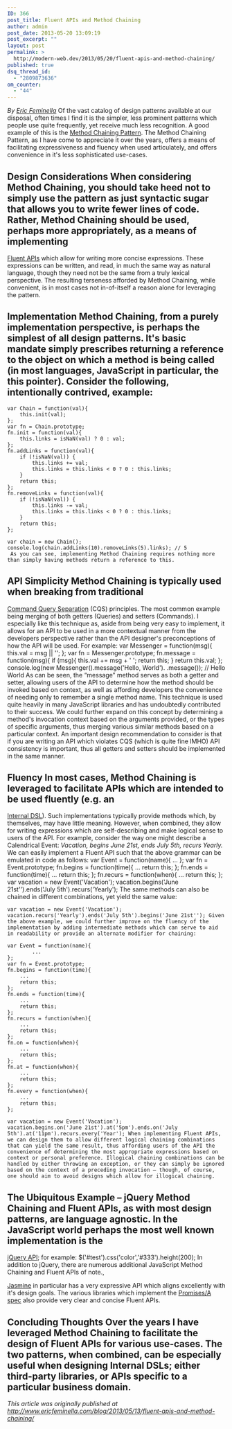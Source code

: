 ```yaml
---
ID: 366
post_title: Fluent APIs and Method Chaining
author: admin
post_date: 2013-05-20 13:09:19
post_excerpt: ""
layout: post
permalink: >
  http://modern-web.dev/2013/05/20/fluent-apis-and-method-chaining/
published: true
dsq_thread_id:
  - "2809873636"
om_counter:
  - "44"
---
```

*By [Eric Feminella][1]* Of the vast catalog of design patterns available at our disposal, often times I find it is the simpler, less prominent patterns which people use quite frequently, yet receive much less recognition. A good example of this is the [Method Chaining Pattern][2]. The Method Chaining Pattern, as I have come to appreciate it over the years, offers a means of facilitating expressiveness and fluency when used articulately, and offers convenience in it's less sophisticated use-cases. 
## Design Considerations When considering Method Chaining, you should take heed not to simply use the pattern as just syntactic sugar that allows you to write fewer lines of code. Rather, Method Chaining should be used, perhaps more appropriately, as a means of implementing 

[Fluent APIs][3] which allow for writing more concise expressions. These expressions can be written, and read, in much the same way as natural language, though they need not be the same from a truly lexical perspective. The resulting terseness afforded by Method Chaining, while convenient, is in most cases not in-of-itself a reason alone for leveraging the pattern. 
## Implementation Method Chaining, from a purely implementation perspective, is perhaps the simplest of all design patterns. It's basic mandate simply prescribes returning a reference to the object on which a method is being called (in most languages, JavaScript in particular, the this pointer). Consider the following, intentionally contrived, example: 

    var Chain = function(val){
        this.init(val);
    };
    var fn = Chain.prototype;
    fn.init = function(val){
        this.links = isNaN(val) ? 0 : val;
    };
    fn.addLinks = function(val){
        if (!isNaN(val)) {
            this.links += val;
            this.links = this.links < 0 ? 0 : this.links;
        }   
        return this;
    };
    fn.removeLinks = function(val){
        if (!isNaN(val)) {
            this.links -= val;
            this.links = this.links < 0 ? 0 : this.links;
        }   
        return this;
    };
    
    var chain = new Chain();
    console.log(chain.addLinks(10).removeLinks(5).links); // 5
     As you can see, implementing Method Chaining requires nothing more than simply having methods return a reference to this. 

## API Simplicity Method Chaining is typically used when breaking from traditional 

[Command Query Separation][4] (CQS) principles. The most common example being merging of both getters (Queries) and setters (Commands). I especially like this technique as, aside from being very easy to implement, it allows for an API to be used in a more contextual manner from the developers perspective rather than the API designer's preconceptions of how the API will be used. For example: 
    var Messenger = function(msg){
        this.val = msg || '';
    };
    var fn = Messenger.prototype;
    fn.message = function(msg){
        if (msg){
            this.val += msg + ' '; 
            return this;
        }
        return this.val;
    };
    console.log(new Messenger().message('Hello, World').
    .message()); // Hello World As can be seen, the “message” method serves as both a getter and setter, allowing users of the API to determine how the method should be invoked based on context, as well as affording developers the convenience of needing only to remember a single method name. This technique is used quite heavily in many JavaScript libraries and has undoubtedly contributed to their success. We could further expand on this concept by determining a method's invocation context based on the arguments provided, or the types of specific arguments, thus merging various similar methods based on a particular context. An important design recommendation to consider is that if you are writing an API which violates CQS (which is quite fine IMHO) API consistency is important, thus all getters and setters should be implemented in the same manner. 

## Fluency In most cases, Method Chaining is leveraged to facilitate APIs which are intended to be used fluently (e.g. an 

[Internal DSL][5]). Such implementations typically provide methods which, by themselves, may have little meaning. However, when combined, they allow for writing expressions which are self-describing and make logical sense to users of the API. For example, consider the way one might describe a Calendrical Event: *Vacation, begins June 21st, ends July 5th, recurs Yearly.* We can easily implement a Fluent API such that the above grammar can be emulated in code as follows: 
    var Event = function(name){
        ...
    };
    var fn = Event.prototype;
    fn.begins = function(time){
        ...
        return this;
    };
    fn.ends = function(time){
        ...
        return this;
    };
    fn.recurs = function(when){
        ...
        return this;
    };
    var vacation = new Event('Vacation');
    vacation.begins('June 21st'').ends('July 5th').recurs('Yearly'); The same methods can also be chained in different combinations, yet yield the same value: 

    var vacation = new Event('Vacation');
    vacation.recurs('Yearly').ends('July 5th').begins('June 21st''); Given the above example, we could further improve on the fluency of the implementation by adding intermediate methods which can serve to aid in readability or provide an alternate modifier for chaining: 

    var Event = function(name){
            ...
    };
    var fn = Event.prototype;
    fn.begins = function(time){
        ...
        return this;
    };
    fn.ends = function(time){
        ...
        return this;
    };
    fn.recurs = function(when){
        ...
        return this;
    };
    fn.on = function(when){
        ...
        return this;
    };
    fn.at = function(when){
        ...
        return this;
    };
    fn.every = function(when){
        ...
        return this;
    };
    
    var vacation = new Event('Vacation');
    vacation.begins.on('June 21st').at('5pm').ends.on('July 5th').at('11pm').recurs.every('Year'); When implementing Fluent APIs, we can design them to allow different logical chaining combinations that can yield the same result, thus affording users of the API the convenience of determining the most appropriate expressions based on context or personal preference. Illogical chaining combinations can be handled by either throwing an exception, or they can simply be ignored based on the context of a preceding invocation – though, of course, one should aim to avoid designs which allow for illogical chaining. 

## The Ubiquitous Example – jQuery Method Chaining and Fluent APIs, as with most design patterns, are language agnostic. In the JavaScript world perhaps the most well known implementation is the 

[jQuery API][6]; for example: 
    $('#test').css('color','#333').height(200); In addition to jQuery, there are numerous additional JavaScript Method Chaining and Fluent APIs of note., 

[Jasmine][7] in particular has a very expressive API which aligns excellently with it's design goals. The various libraries which implement the [Promises/A spec][8] also provide very clear and concise Fluent APIs. 
## Concluding Thoughts Over the years I have leveraged Method Chaining to facilitate the design of Fluent APIs for various use-cases. The two patterns, when combined, can be especially useful when designing Internal DSLs; either third-party libraries, or APIs specific to a particular business domain. 

*This article was originally published at <http://www.ericfeminella.com/blog/2013/05/13/fluent-apis-and-method-chaining/>*

 [1]: /authors/eric-feminella
 [2]: http://martinfowler.com/dslCatalog/methodChaining.html
 [3]: http://www.martinfowler.com/bliki/FluentInterface.html
 [4]: http://en.wikipedia.org/wiki/Command-query_separation
 [5]: http://msdn.microsoft.com/en-us/magazine/ee291514.aspx
 [6]: http://api.jquery.com/
 [7]: http://pivotal.github.com/jasmine/
 [8]: http://wiki.commonjs.org/wiki/Promises/A